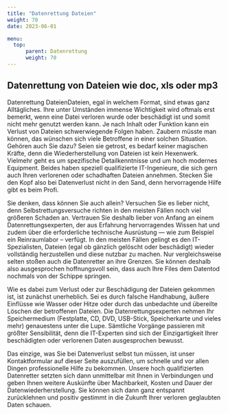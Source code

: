 ```yaml
---
title: "Datenrettung Dateien"
weight: 70
date: 2023-06-01

menu:
  top:
      parent: Datenrettung
      weight: 70
---
```


## Datenrettung von Dateien wie doc, xls oder mp3

Datenrettung DateienDateien, egal in welchem Format, sind etwas ganz Alltägliches. Ihre unter Umständen immense Wichtigkeit wird oftmals erst bemerkt, wenn eine Datei verloren wurde oder beschädigt ist und somit nicht mehr genutzt werden kann. Je nach Inhalt oder Funktion kann ein Verlust von Dateien schwerwiegende Folgen haben. Zaubern müsste man können, das wünschen sich viele Betroffene in einer solchen Situation. Gehören auch Sie dazu? Seien sie getrost, es bedarf keiner magischen Kräfte, denn die Wiederherstellung von Dateien ist kein Hexenwerk. Vielmehr geht es um spezifische Detailkenntnisse und um hoch modernes Equipment. Beides haben speziell qualifizierte IT-Ingenieure, die sich gern auch Ihren verlorenen oder schadhaften Dateien annehmen. Stecken Sie den Kopf also bei Datenverlust nicht in den Sand, denn hervorragende Hilfe gibt es beim Profi.

Sie denken, dass können Sie auch allein? Versuchen Sie es lieber nicht, denn Selbstrettungsversuche richten in den meisten Fällen noch viel größeren Schaden an. Vertrauen Sie deshalb lieber von Anfang an einem Datenrettungsexperten, der aus Erfahrung hervorragendes Wissen hat und zudem über die erforderliche technische Ausrüstung — wie zum Beispiel ein Reinraumlabor – verfügt. In den meisten Fällen gelingt es den IT-Spezialisten, Dateien (egal ob gänzlich gelöscht oder beschädigt) wieder vollständig herzustellen und diese nutzbar zu machen. Nur vergleichsweise selten stoßen auch die Datenretter an ihre Grenzen. Sie können deshalb also ausgesprochen hoffnungsvoll sein, dass auch Ihre Files dem Datentod nochmals von der Schippe springen.

Wie es dabei zum Verlust oder zur Beschädigung der Dateien gekommen ist, ist zunächst unerheblich. Sei es durch falsche Handhabung, äußere Einflüsse wie Wasser oder Hitze oder durch das unbedachte und übereilte Löschen der betroffenen Dateien. Die Datenrettungsexperten nehmen Ihr Speichermedium (Festplatte, CD, DVD, USB-Stick, Speicherkarte und vieles mehr) genauestens unter die Lupe. Sämtliche Vorgänge passieren mit größter Sensibilität, denn die IT-Experten sind sich der Einzigartigkeit Ihrer beschädigten oder verlorenen Daten ausgesprochen bewusst.

Das einzige, was Sie bei Datenverlust selbst tun müssen, ist unser Kontaktformular auf dieser Seite auszufüllen, um schnelle und vor allen Dingen professionelle Hilfe zu bekommen. Unsere hoch qualifizierten Datenretter setzten sich dann unmittelbar mit Ihnen in Verbindungen und geben Ihnen weitere Auskünfte über Machbarkeit, Kosten und Dauer der Datenwiederherstellung. Sie können sich dann ganz entspannt zurücklehnen und positiv gestimmt in die Zukunft Ihrer verloren geglaubten Daten schauen.
